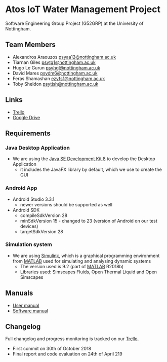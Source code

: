# Atos IoT Water Management Project

Software Engineering Group Project (G52GRP) at the University of Nottingham.

## Team Members

- Alexandros Araouzos psyaa12@nottingham.ac.uk
- Tiarnan Giles psytg1@nottingham.ac.uk
- Hugo Le Gurun psyhgl@nottingham.ac.uk
- David Mares psydm6@nottingham.ac.uk
- Feras Shamashan ezyfs1@nottingham.ac.uk
- Toby Sheldon psytjsh@nottingham.ac.uk

## Links

- [Trello](https://trello.com/atosproject)
- [Google Drive](https://drive.google.com/drive/folders/1JSKF_r83GmpzqIC-DtAelJyRJ_dA3OGq?usp=sharing)

## Requirements

### Java Desktop Application

- We are using the [Java SE Development Kit 8](https://www.oracle.com/technetwork/java/javase/downloads/jdk8-downloads-2133151.html) to develop the Desktop Application
  - it includes the JavaFX library by default, which we use to create the GUI

### Android App

- Android Studio 3.3.1
  - newer versions should be supported as well
- Android SDK
  - compileSdkVersion 28
  - minSdkVersion 15 - changed to 23 (version of Android on our test devices)
  - targetSdkVersion 28
  
### Simulation system
  
- We are using [Simulink](https://www.mathworks.com/products/simulink.html), which is a graphical programming environment from [MATLAB](https://uk.mathworks.com/products/matlab.html) used for simulating and analysing dynamic systems
  - The version used is 9.2 (part of [MATLAB](https://uk.mathworks.com/products/matlab.html) R2018b)
  - Libraries used: Simscapes Fluids, Open Thermal Liquid and Open Simscapes

## Manuals

- [User manual](https://drive.google.com/open?id=1USYHpqUBpTdu0IfFADciFe9qJLxFvj-w)
- [Software manual](https://drive.google.com/open?id=1tdTCHWkzAz3ID6sf3yhR46w2c5PNLJ2H)

## Changelog

Full changelog and progress monitoring is tracked on our [Trello](https://trello.com/atosproject).

- First commit on 30th of October 2018
- Final report and code evaluation on 24th of April 219
